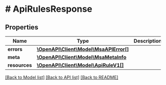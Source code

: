 # # ApiRulesResponse

## Properties

Name | Type | Description | Notes
------------ | ------------- | ------------- | -------------
**errors** | [**\OpenAPI\Client\Model\MsaAPIError[]**](MsaAPIError.md) |  | [optional]
**meta** | [**\OpenAPI\Client\Model\MsaMetaInfo**](MsaMetaInfo.md) |  |
**resources** | [**\OpenAPI\Client\Model\ApiRuleV1[]**](ApiRuleV1.md) |  |

[[Back to Model list]](../../README.md#models) [[Back to API list]](../../README.md#endpoints) [[Back to README]](../../README.md)
